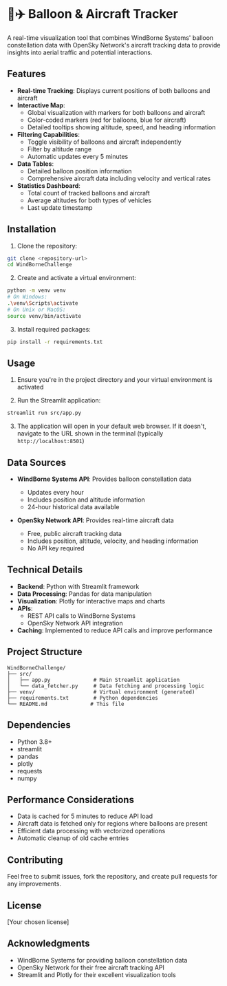 # 🎈✈️ Balloon & Aircraft Tracker

A real-time visualization tool that combines WindBorne Systems' balloon constellation data with OpenSky Network's aircraft tracking data to provide insights into aerial traffic and potential interactions.

## Features

- **Real-time Tracking**: Displays current positions of both balloons and aircraft
- **Interactive Map**: 
  - Global visualization with markers for both balloons and aircraft
  - Color-coded markers (red for balloons, blue for aircraft)
  - Detailed tooltips showing altitude, speed, and heading information
- **Filtering Capabilities**:
  - Toggle visibility of balloons and aircraft independently
  - Filter by altitude range
  - Automatic updates every 5 minutes
- **Data Tables**:
  - Detailed balloon position information
  - Comprehensive aircraft data including velocity and vertical rates
- **Statistics Dashboard**:
  - Total count of tracked balloons and aircraft
  - Average altitudes for both types of vehicles
  - Last update timestamp

## Installation

1. Clone the repository:
```bash
git clone <repository-url>
cd WindBorneChallenge
```

2. Create and activate a virtual environment:
```bash
python -m venv venv
# On Windows:
.\venv\Scripts\activate
# On Unix or MacOS:
source venv/bin/activate
```

3. Install required packages:
```bash
pip install -r requirements.txt
```

## Usage

1. Ensure you're in the project directory and your virtual environment is activated

2. Run the Streamlit application:
```bash
streamlit run src/app.py
```

3. The application will open in your default web browser. If it doesn't, navigate to the URL shown in the terminal (typically `http://localhost:8501`)

## Data Sources

- **WindBorne Systems API**: Provides balloon constellation data
  - Updates every hour
  - Includes position and altitude information
  - 24-hour historical data available

- **OpenSky Network API**: Provides real-time aircraft data
  - Free, public aircraft tracking data
  - Includes position, altitude, velocity, and heading information
  - No API key required

## Technical Details

- **Backend**: Python with Streamlit framework
- **Data Processing**: Pandas for data manipulation
- **Visualization**: Plotly for interactive maps and charts
- **APIs**: 
  - REST API calls to WindBorne Systems
  - OpenSky Network API integration
- **Caching**: Implemented to reduce API calls and improve performance

## Project Structure

```
WindBorneChallenge/
├── src/
│   ├── app.py              # Main Streamlit application
│   └── data_fetcher.py     # Data fetching and processing logic
├── venv/                   # Virtual environment (generated)
├── requirements.txt        # Python dependencies
└── README.md              # This file
```

## Dependencies

- Python 3.8+
- streamlit
- pandas
- plotly
- requests
- numpy

## Performance Considerations

- Data is cached for 5 minutes to reduce API load
- Aircraft data is fetched only for regions where balloons are present
- Efficient data processing with vectorized operations
- Automatic cleanup of old cache entries

## Contributing

Feel free to submit issues, fork the repository, and create pull requests for any improvements.

## License

[Your chosen license]

## Acknowledgments

- WindBorne Systems for providing balloon constellation data
- OpenSky Network for their free aircraft tracking API
- Streamlit and Plotly for their excellent visualization tools